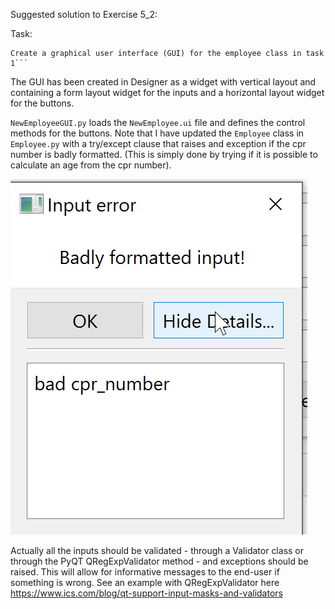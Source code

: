 Suggested solution to Exercise 5_2:

Task:
```
Create a graphical user interface (GUI) for the employee class in task 1```
```


The GUI has been created in Designer as a widget with vertical layout and containing
a form layout widget for the inputs and a horizontal layout widget for the buttons.

`NewEmployeeGUI.py` loads the `NewEmployee.ui` file and defines the control methods
for the buttons.
Note that I have updated the `Employee` class in `Employee.py` with a try/except
clause that raises and exception if the cpr number is badly formatted. (This is simply
done by trying if it is possible to calculate an age from the cpr number).

![bad-cpr](NewEmployeeGUI-bad-cpr.png)

Actually all the inputs should be validated - through a Validator class or through the PyQT QRegExpValidator method - 
and exceptions should be raised. This will allow for informative messages to the end-user if
something is wrong. See an example with QRegExpValidator here https://www.ics.com/blog/qt-support-input-masks-and-validators


